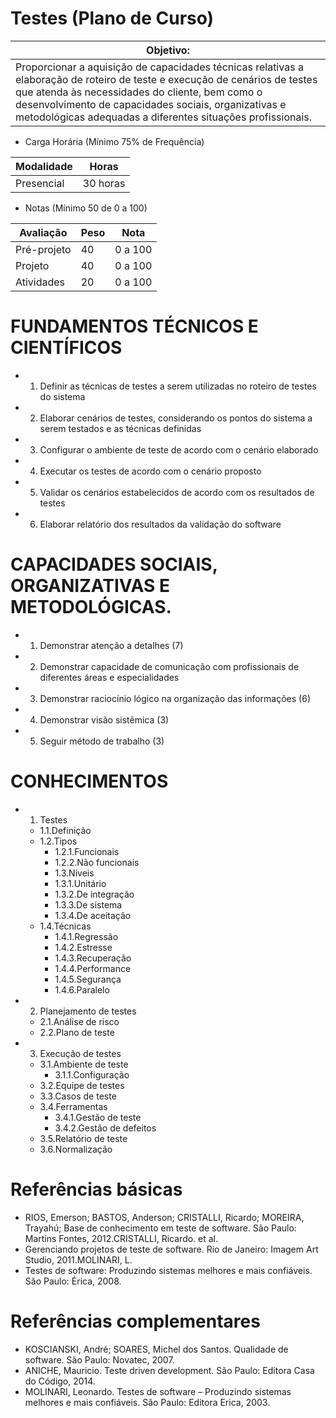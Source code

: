 # Testes (Plano de Curso)

|Objetivo:|
|-|
|Proporcionar a aquisição de capacidades técnicas relativas a elaboração de roteiro de teste e execução de cenários de testes que atenda às necessidades do cliente, bem como o desenvolvimento de capacidades sociais, organizativas e metodológicas adequadas a diferentes situações profissionais.|

- Carga Horária (Mínimo 75% de Frequência)

|Modalidade|Horas|
|-|-|
|Presencial|30 horas|

- Notas (Mínimo 50 de 0 a 100)

|Avaliação|Peso|Nota|
|-|-|-|
|Pré-projeto|40|0 a 100|
|Projeto|40|0 a 100|
|Atividades|20|0 a 100|

# FUNDAMENTOS TÉCNICOS E CIENTÍFICOS
- 1. Definir as técnicas de testes a serem utilizadas no roteiro de testes do sistema
- 2. Elaborar cenários de testes, considerando os pontos do sistema a serem testados e as técnicas definidas
- 3. Configurar o ambiente de teste de acordo com o cenário elaborado
- 4. Executar os testes de acordo com o cenário proposto
- 5. Validar os cenários estabelecidos de acordo com os resultados de testes
- 6. Elaborar relatório dos resultados da validação do software

# CAPACIDADES SOCIAIS, ORGANIZATIVAS E METODOLÓGICAS.
- 1. Demonstrar atenção a detalhes (7)
- 2. Demonstrar capacidade de comunicação com profissionais de diferentes áreas e especialidades
- 3. Demonstrar raciocínio lógico na organização das informações (6)
- 4. Demonstrar visão sistêmica (3)
- 5. Seguir método de trabalho (3)

# CONHECIMENTOS
- 1. Testes
	- 1.1.Definição
	- 1.2.Tipos
		- 1.2.1.Funcionais
		- 1.2.2.Não funcionais
		- 1.3.Níveis
		- 1.3.1.Unitário
		- 1.3.2.De integração
		- 1.3.3.De sistema
		- 1.3.4.De aceitação
	- 1.4.Técnicas
		- 1.4.1.Regressão
		- 1.4.2.Estresse
		- 1.4.3.Recuperação
		- 1.4.4.Performance
		- 1.4.5.Segurança
		- 1.4.6.Paralelo
- 2. Planejamento de testes
	- 2.1.Análise de risco
	- 2.2.Plano de teste
- 3. Execução de testes
	- 3.1.Ambiente de teste
		- 3.1.1.Configuração
	- 3.2.Equipe de testes
	- 3.3.Casos de teste
	- 3.4.Ferramentas
		- 3.4.1.Gestão de teste
		- 3.4.2.Gestão de defeitos
	- 3.5.Relatório de teste
	- 3.6.Normalização

# Referências básicas
- RIOS, Emerson; BASTOS, Anderson; CRISTALLI, Ricardo; MOREIRA, Trayahú; Base de conhecimento em teste de software. São Paulo: Martins Fontes, 2012.CRISTALLI, Ricardo. et al.
- Gerenciando projetos de teste de software. Rio de Janeiro: Imagem Art Studio, 2011.MOLINARI, L.
- Testes de software: Produzindo sistemas melhores e mais confiáveis. São Paulo: Érica, 2008.
# Referências complementares
- KOSCIANSKI, André; SOARES, Michel dos Santos. Qualidade de software. São Paulo: Novatec, 2007.
- ANICHE, Mauricio. Teste driven development. São Paulo: Editora Casa do Código, 2014.
- MOLINARI, Leonardo. Testes de software – Produzindo sistemas melhores e mais confiáveis. São Paulo: Editora Erica, 2003.  